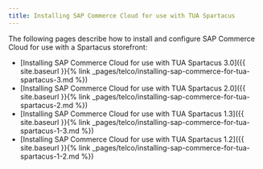 ```yaml
---
title: Installing SAP Commerce Cloud for use with TUA Spartacus
---
```


The following pages describe how to install and configure SAP Commerce Cloud for use with a Spartacus storefront:


- [Installing SAP Commerce Cloud for use with TUA Spartacus 3.0]({{ site.baseurl }}{% link _pages/telco/installing-sap-commerce-for-tua-spartacus-3.md %})
- [Installing SAP Commerce Cloud for use with TUA Spartacus 2.0]({{ site.baseurl }}{% link _pages/telco/installing-sap-commerce-for-tua-spartacus-2.md %})
- [Installing SAP Commerce Cloud for use with TUA Spartacus 1.3]({{ site.baseurl }}{% link _pages/telco/installing-sap-commerce-for-tua-spartacus-1-3.md %})
- [Installing SAP Commerce Cloud for use with TUA Spartacus 1.2]({{ site.baseurl }}{% link _pages/telco/installing-sap-commerce-for-tua-spartacus-1-2.md %})